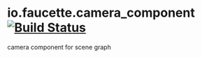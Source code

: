io.faucette.camera_component [![Build Status](https://travis-ci.org/nathanfaucett/io.faucette.camera_component.svg?branch=master)](https://travis-ci.org/nathanfaucett/io.faucette.camera_component)
=======

camera component for scene graph
